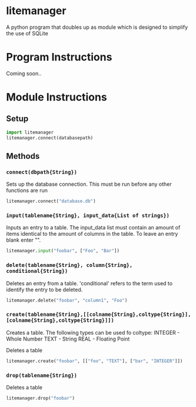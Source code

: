# litemanager
A python program that doubles up as module which is designed to simplify the use of SQLite
# Program Instructions
Coming soon..

# Module Instructions
## Setup

```python
import litemanager
litemanager.connect(databasepath)
```

## Methods

### `connect(dbpath{String})` 

Sets up the database connection. This must be run before any other functions are run

```python
litemanager.connect("database.db")
```

### `input(tablename{String}, input_data{List of strings})` 

Inputs an entry to a table. The input_data list must contain an amount of items identical to the amount of columns in the table. To leave an entry blank enter "".

```python
litemanager.input("foobar", ["Foo", "Bar"])
```

### `delete(tablename{String}, column{String}, conditional{String})` 

Deletes an entry from a table. 'conditional' refers to the term used to identify the entry to be deleted.

```python
litemanager.delete("foobar", "column1", "Foo")
```

### `create(tablename{String},[[colname{String},coltype{String}],[colname{String},coltype{String}]])` 

Creates a table. The following types can be used fo coltype:
INTEGER - Whole Number
TEXT - String
REAL - Floating Point

Deletes a table

```python
litemanager.create("foobar", [["foo", "TEXT"], ["bar", "INTEGER"]])
```

### `drop(tablename{String})` 

Deletes a table

```python
litemanager.drop("foobar")
```
